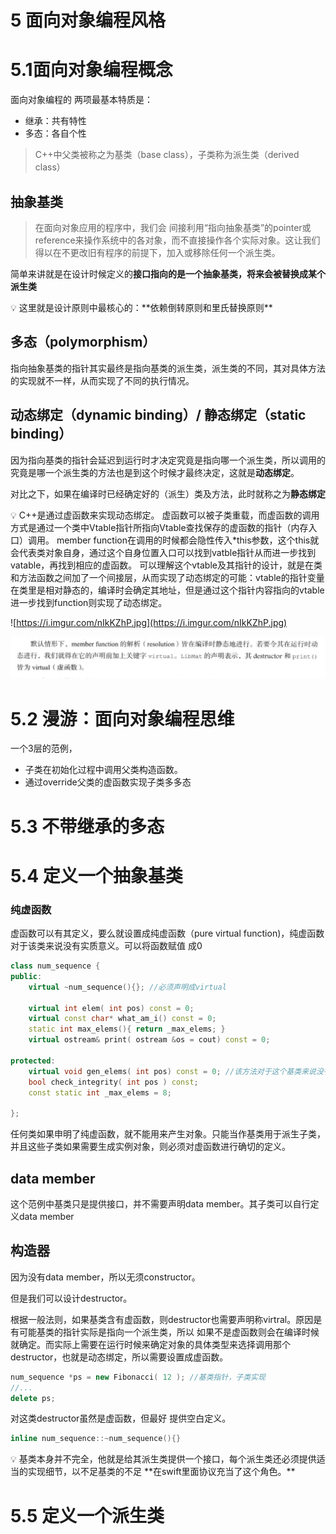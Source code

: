 # 5 面向对象编程风格

# 5.1面向对象编程概念

面向对象编程的 两项最基本特质是：

- 继承：共有特性
- 多态：各自个性

> C++中父类被称之为基类（base class），子类称为派生类（derived class）
> 

## 抽象基类

> 在面向对象应用的程序中，我们会 间接利用“指向抽象基类”的pointer或reference来操作系统中的各对象，而不直接操作各个实际对象。这让我们得以在不更改旧有程序的前提下，加入或移除任何一个派生类。
> 

简单来讲就是在设计时候定义的**接口指向的是一个抽象基类，将来会被替换成某个派生类**

<aside>
💡 这里就是设计原则中最核心的：**依赖倒转原则和里氏替换原则**

</aside>

## 多态（polymorphism）

指向抽象基类的指针其实最终是指向基类的派生类，派生类的不同，其对具体方法的实现就不一样，从而实现了不同的执行情况。

## 动态绑定（dynamic binding）/ 静态绑定（static binding）

因为指向基类的指针会延迟到运行时才决定究竟是指向哪一个派生类，所以调用的究竟是哪一个派生类的方法也是到这个时候才最终决定，这就是**动态绑定**。

对比之下，如果在编译时已经确定好的（派生）类及方法，此时就称之为**静态绑定**

<aside>
💡 C++是通过虚函数来实现动态绑定。
虚函数可以被子类重载，而虚函数的调用方式是通过一个类中Vtable指针所指向Vtable查找保存的虚函数的指针（内存入口）调用。
member function在调用的时候都会隐性传入*this参数，这个this就会代表类对象自身，通过这个自身位置入口可以找到vatble指针从而进一步找到vatable，再找到相应的虚函数。
可以理解这个vtable及其指针的设计，就是在类和方法函数之间加了一个间接层，从而实现了动态绑定的可能：vtable的指针变量在类里是相对静态的，编译时会确定其地址，但是通过这个指针内容指向的vtable进一步找到function则实现了动态绑定。

</aside>

![https://i.imgur.com/nIkKZhP.jpg](https://i.imgur.com/nIkKZhP.jpg)

![Untitled](5%20%E9%9D%A2%E5%90%91%E5%AF%B9%E8%B1%A1%E7%BC%96%E7%A8%8B%E9%A3%8E%E6%A0%BC%209cff25479a5c48fd9f9c2cacd567504a/Untitled.png)

# 5.2 漫游：面向对象编程思维

一个3层的范例，

- 子类在初始化过程中调用父类构造函数。
- 通过override父类的虚函数实现子类多多态

# 5.3 不带继承的多态

# 5.4 定义一个抽象基类

### 纯虚函数

虚函数可以有其定义，要么就设置成纯虚函数（pure virtual function)，纯虚函数对于该类来说没有实质意义。可以将函数赋值 成0

```cpp
class num_sequence {
public:
    virtual ~num_sequence(){}; //必须声明成virtual
    
    virtual int elem( int pos) const = 0;
    virtual const char* what_am_i() const = 0;
    static int max_elems(){ return _max_elems; }
    virtual ostream& print( ostream &os = cout) const = 0;

protected:
    virtual void gen_elems( int pos) const = 0; //该方法对于这个基类来说没有意义，所以是纯虚函数
    bool check_integrity( int pos ) const;
    const static int _max_elems = 8;
    
};
```

任何类如果申明了纯虚函数，就不能用来产生对象。只能当作基类用于派生子类，并且这些子类如果需要生成实例对象，则必须对虚函数进行确切的定义。

## data member

这个范例中基类只是提供接口，并不需要声明data member。其子类可以自行定义data member

## 构造器

因为没有data member，所以无须constructor。

但是我们可以设计destructor。

根据一般法则，如果基类含有虚函数，则destructor也需要声明称virtral。原因是有可能基类的指针实际是指向一个派生类，所以 如果不是虚函数则会在编译时候就确定。而实际上需要在运行时候来确定对象的具体类型来选择调用那个destructor，也就是动态绑定，所以需要设置成虚函数。

```cpp
num_sequence *ps = new Fibonacci( 12 ); //基类指针，子类实现
//...
delete ps;
```

对这类destructor虽然是虚函数，但最好 提供空白定义。

```cpp
inline num_sequence::~num_sequence(){}
```

<aside>
💡 基类本身并不完全，他就是给其派生类提供一个接口，每个派生类还必须提供适当的实现细节，以不足基类的不足
**在swift里面协议充当了这个角色。**

</aside>

# 5.5 定义一个派生类